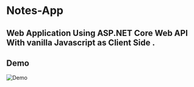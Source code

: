 # Notes-App

## Web Application Using ASP.NET Core Web API With vanilla Javascript as Client Side .

## Demo
![Demo](https://user-images.githubusercontent.com/42962017/183308072-f158cd3c-8419-4450-b554-d535d0b9e559.gif)
